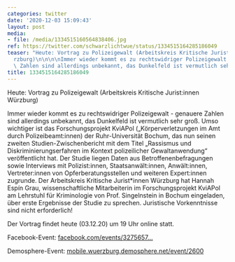 ```yaml
---
categories: twitter
date: '2020-12-03 15:09:43'
layout: post
media:
- file: /media/1334515160564838406.jpg
ref: https://twitter.com/schwarzlichtwue/status/1334515164285186049
teaser: "Heute: Vortrag zu Polizeigewalt (Arbeitskreis Kritische Jurist:innen W\xFC\
  rzburg)\n\n\n\nImmer wieder kommt es zu rechtswidriger Polizeigewalt - genauere\
  \ Zahlen sind allerdings unbekannt, das Dunkelfeld ist vermutlich sehr gro\xDF. "
title: 1334515164285186049
---
```

Heute: Vortrag zu Polizeigewalt (Arbeitskreis Kritische Jurist:innen Würzburg)



Immer wieder kommt es zu rechtswidriger Polizeigewalt - genauere Zahlen sind allerdings unbekannt, das Dunkelfeld ist vermutlich sehr groß. 
Umso wichtiger ist das Forschungsprojekt KviAPol („Körperverletzungen im Amt durch Polizeibeamt:innen) der Ruhr-Universität Bochum, das nun seinen zweiten Studien-Zwischenbericht mit dem Titel „Rassismus und Diskriminierungserfahren im Kontext polizeilicher Gewaltanwendung“ veröffentlicht hat.
Der Studie liegen Daten aus Betroffenenbefragungen sowie Interviews mit Polizist:innen, Staatsanwält:innen, Anwält:innen, Vertreter:innen von Opferberatungsstellen und weiteren Expert:innen zugrunde.
Der Arbeitskreis Kritische Jurist\*innen Würzburg hat Hannah Espín Grau, wissenschaftliche Mitarbeiterin im Forschungsprojekt KviAPol am Lehrstuhl für Kriminologie von Prof. Singelnstein in Bochum eingeladen, über erste Ergebnisse der Studie zu sprechen.
Juristische Vorkenntnisse sind nicht erforderlich!

Der Vortrag findet heute (03.12.20) um 19 Uhr online statt.



Facebook-Event: [facebook.com/events/3275657…](https://facebook.com/events/327565788625669)



Demosphere-Event: [mobile.wuerzburg.demosphere.net/event/2600](https://mobile.wuerzburg.demosphere.net/event/2600)